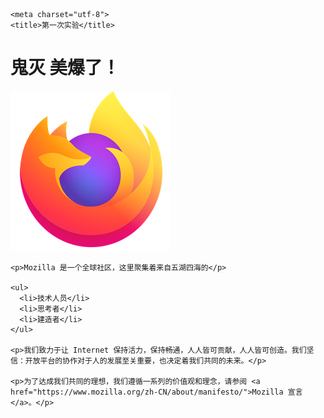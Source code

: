 <!DOCTYPE html>
<html>
  <head>
    <link href="styles/style.css" rel="stylesheet">
    <link href="https://fonts.font.im/css?family=Open+Sans" rel="stylesheet" type="text/css">

    <meta charset="utf-8">
    <title>第一次实验</title>
    
  </head>
  <body>
    <h1>鬼灭 美爆了！</h1>
    <img src="images/firefox-icon.png" alt="Firefox 标志：一个标志的美女">

    <p>Mozilla 是一个全球社区，这里聚集着来自五湖四海的</p>

    <ul>
      <li>技术人员</li>
      <li>思考者</li>
      <li>建造者</li>
    </ul>

    <p>我们致力于让 Internet 保持活力，保持畅通，人人皆可贡献，人人皆可创造。我们坚信：开放平台的协作对于人的发展至关重要，也决定着我们共同的未来。</p>

    <p>为了达成我们共同的理想，我们遵循一系列的价值观和理念，请参阅 <a href="https://www.mozilla.org/zh-CN/about/manifesto/">Mozilla 宣言</a>。</p>
  </body>
</html>
